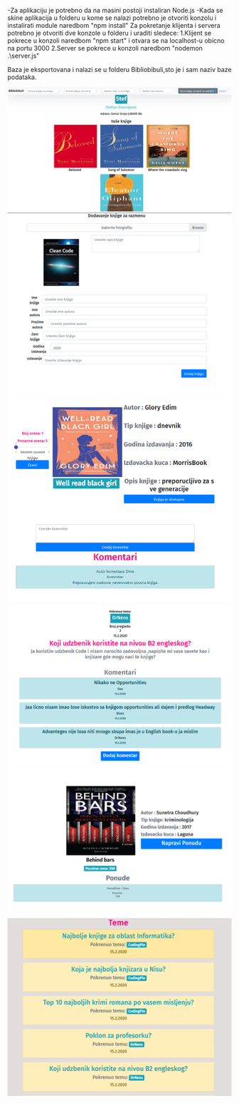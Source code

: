 -Za aplikaciju je potrebno da na masini postoji instaliran Node.js
-Kada se skine aplikacija u folderu u kome se nalazi potrebno je otvoriti konzolu i instalirati module naredbom "npm install"
Za pokretanje klijenta i servera potrebno je otvoriti dve konzole u folderu i uraditi sledece:
1.Klijent se pokrece u konzoli naredbom "npm start" i otvara se na localhost-u obicno na portu 3000
2.Server se pokrece u konzoli naredbom "nodemon .\server.js"

Baza je eksportovana i nalazi se u folderu Bibliobibuli,sto je i sam naziv baze podataka.

![alt text](https://github.com/TheCodingPie/Bibliobibuli/blob/master/pictures/user%20home%20page.PNG)
![alt text](https://github.com/TheCodingPie/Bibliobibuli/blob/master/pictures/add%20book%20page.PNG)
![alt text](https://github.com/TheCodingPie/Bibliobibuli/blob/master/pictures/borrow%20book%20page.PNG)
![alt text](https://github.com/TheCodingPie/Bibliobibuli/blob/master/pictures/read%20topic%20page.PNG)
![alt text](https://github.com/TheCodingPie/Bibliobibuli/blob/master/pictures/book%20auction%20page.PNG)
![alt text](https://github.com/TheCodingPie/Bibliobibuli/blob/master/pictures/see%20topics%20page.PNG)
